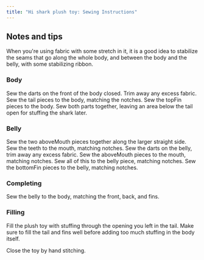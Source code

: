 ```yaml
---
title: "Hi shark plush toy: Sewing Instructions"
---
```


## Notes and tips

When you're using fabric with some stretch in it, it is a good idea 
to stabilize the seams that go along the whole body, and between 
the body and the belly, with some stabilizing ribbon.

### Body

Sew the darts on the front of the body closed. Trim away any excess fabric.
Sew the tail pieces to the body, matching the notches.
Sew the topFin pieces to the body.
Sew both parts together, leaving an area below the tail open for stuffing
the shark later.

### Belly

Sew the two aboveMouth pieces together along the larger straight side.
Sew the teeth to the mouth, matching notches.
Sew the darts on the belly, trim away any excess fabric.
Sew the aboveMouth pieces to the mouth, matching notches.
Sew all of this to the belly piece, matching notches.
Sew the bottomFin pieces to the belly, matching notches.

### Completing

Sew the belly to the body, matching the front, back, and fins.

### Filling

Fill the plush toy with stuffing through the opening you left
in the tail. Make sure to fill the tail and fins well before 
adding too much stuffing in the body itself. 

Close the toy by hand stitching.



